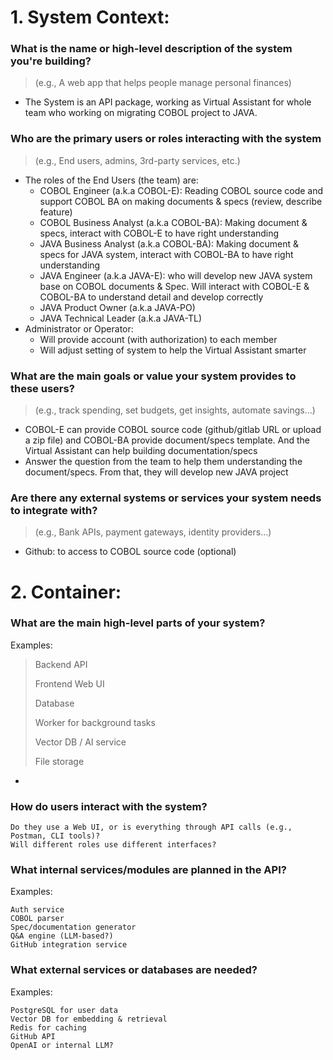 # 1. System Context:

### What is the name or high-level description of the system you're building?
> (e.g., A web app that helps people manage personal finances)

- The System is an API package, working as Virtual Assistant for whole team who working on migrating COBOL project to JAVA.
   
### Who are the primary users or roles interacting with the system
> (e.g., End users, admins, 3rd-party services, etc.)

- The roles of the End Users (the team) are:
  - COBOL Engineer (a.k.a COBOL-E): Reading COBOL source code and support COBOL BA on making documents & specs (review, describe feature)
  - COBOL Business Analyst (a.k.a COBOL-BA): Making document & specs, interact with COBOL-E to have right understanding
  - JAVA Business Analyst (a.k.a COBOL-BA): Making document & specs for JAVA system, interact with COBOL-BA to have right understanding
  - JAVA Engineer (a.k.a JAVA-E): who will develop new JAVA system base on COBOL documents & Spec. Will interact with COBOL-E & COBOL-BA to understand detail and develop correctly
  - JAVA Product Owner (a.k.a JAVA-PO)
  - JAVA Technical Leader (a.k.a JAVA-TL)
- Administrator or Operator:
  - Will provide account (with authorization) to each member
  - Will adjust setting of system to help the Virtual Assistant smarter
 
### What are the main goals or value your system provides to these users?
> (e.g., track spending, set budgets, get insights, automate savings…)

- COBOL-E can provide COBOL source code (github/gitlab URL or upload a zip file) and COBOL-BA provide document/specs template. And the Virtual Assistant can help building documentation/specs
- Answer the question from the team to help them understanding the document/specs. From that, they will develop new JAVA project

### Are there any external systems or services your system needs to integrate with?
> (e.g., Bank APIs, payment gateways, identity providers…)

- Github: to access to COBOL source code (optional)

# 2. Container:
### What are the main high-level parts of your system?

Examples:
> Backend API
> 
> Frontend Web UI
> 
> Database
> 
> Worker for background tasks
> 
> Vector DB / AI service
> 
> File storage

- 

### How do users interact with the system?

    Do they use a Web UI, or is everything through API calls (e.g., Postman, CLI tools)?
    Will different roles use different interfaces?

### What internal services/modules are planned in the API?

Examples:

    Auth service
    COBOL parser
    Spec/documentation generator
    Q&A engine (LLM-based?)
    GitHub integration service

### What external services or databases are needed?

Examples:

    PostgreSQL for user data
    Vector DB for embedding & retrieval
    Redis for caching
    GitHub API
    OpenAI or internal LLM?
